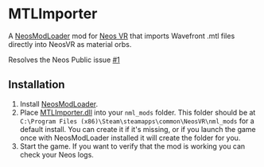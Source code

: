 # MTLImporter

A [NeosModLoader](https://github.com/zkxs/NeosModLoader) mod for [Neos VR](https://neos.com/) that imports Wavefront .mtl files directly into NeosVR as material orbs.

Resolves the Neos Public issue [#1](https://github.com/Neos-Metaverse/NeosPublic/issues/1)

## Installation
1. Install [NeosModLoader](https://github.com/zkxs/NeosModLoader).
1. Place [MTLImporter.dll](https://github.com/dfgHiatus/MTLImporter/releases/latest/download/MTLImporter.dll) into your `nml_mods` folder. This folder should be at `C:\Program Files (x86)\Steam\steamapps\common\NeosVR\nml_mods` for a default install. You can create it if it's missing, or if you launch the game once with NeosModLoader installed it will create the folder for you.
1. Start the game. If you want to verify that the mod is working you can check your Neos logs.
